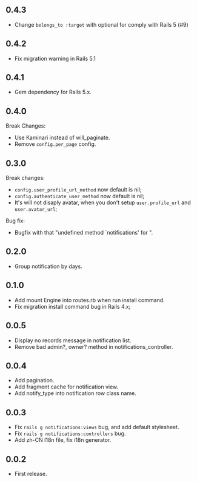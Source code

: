 0.4.3
-----

- Change `belongs_to :target` with optional for comply with Rails 5 (#9)

0.4.2
-----

- Fix migration warning in Rails 5.1

0.4.1
-----

- Gem dependency for Rails 5.x.

0.4.0
-----

Break Changes:

- Use Kaminari instead of will_paginate.
- Remove `config.per_page` config.

0.3.0
-----

Break changes:

- `config.user_profile_url_method` now default is nil;
- `config.authenticate_user_method` now default is nil;
- It's will not disaply avatar, when you don't setup `user.profile_url` and `user.avatar_url`;

Bug fix:

- Bugfix with that "undefined method `notifications' for <User>".

0.2.0
-----

- Group notification by days.

0.1.0
-----

- Add mount Engine into routes.rb when run install command.
- Fix migration install command bug in Rails 4.x;

0.0.5
-----

- Display no records message in notification list.
- Remove bad admin?, owner? method in notifications_controller.

0.0.4
-----

- Add pagination.
- Add fragment cache for notification view.
- Add notify_type into notification row class name.

0.0.3
-----

- Fix `rails g notifications:views` bug, and add default stylesheet.
- Fix `rails g notifications:controllers` bug.
- Add zh-CN I18n file, fix i18n generator.

0.0.2
-----

- First release.

